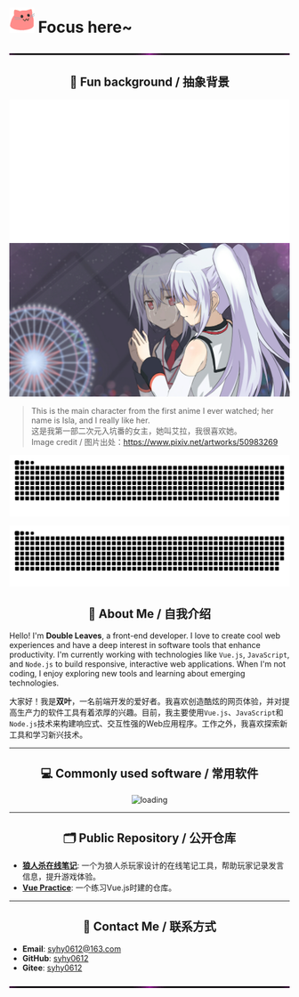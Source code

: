 # <img src="./static/meow_party.gif" width="45"/> Focus here~

<img src="./static/nav.gif" width="100%"  height="3" alt="welcome"/>

<div align="center">

## 🤪 Fun background / 抽象背景

<img src="./static/tang.svg" alt="tang">

<img src="./static/img1.jpg" alt="Plastic Memories-Isla" title="Plastic Memories-Isla">

</div>

> This is the main character from the first anime I ever watched; her name is Isla, and I really like her.  
> 这是我第一部二次元入坑番的女主，她叫艾拉，我很喜欢她。  
> Image credit / 图片出处：https://www.pixiv.net/artworks/50983269

![亮色](https://raw.githubusercontent.com/syhy0612/syhy0612/output/github-contribution-grid-snake.svg)

![暗色](https://raw.githubusercontent.com/syhy0612/syhy0612/output/github-contribution-grid-snake-dark.svg)

<div align="center">

## 👋 About Me / 自我介绍

</div>

Hello! I'm **Double Leaves**, a front-end developer. I love to create cool web experiences and have a deep interest in software tools that enhance productivity. I'm currently working with technologies like `Vue.js`, `JavaScript`, and `Node.js` to build responsive, interactive web applications. When I'm not coding, I enjoy exploring new tools and learning about emerging technologies.

大家好！我是**双叶**，一名前端开发的爱好者。我喜欢创造酷炫的网页体验，并对提高生产力的软件工具有着浓厚的兴趣。目前，我主要使用`Vue.js`、`JavaScript`和`Node.js`技术来构建响应式、交互性强的Web应用程序。工作之外，我喜欢探索新工具和学习新兴技术。

---

<div align="center">

## 💻 Commonly used software / 常用软件

<img src="https://skillicons.dev/icons?i=ps,ai,vscode,webstorm,visualstudio,idea,postman" alt="loading"/>

---

## 🗂️ Public Repository / 公开仓库

</div>

- [**狼人杀在线笔记**](https://github.com/syhy0612/vuePractice): 一个为狼人杀玩家设计的在线笔记工具，帮助玩家记录发言信息，提升游戏体验。
- [**Vue Practice**](https://github.com/syhy0612/vuePractice): 一个练习Vue.js时建的仓库。

<div align="center">

---

## 💬 Contact Me / 联系方式

</div>

- **Email**: [syhy0612@163.com](mailto:syhy0612@163.com)
- **GitHub**: [syhy0612](https://github.com/syhy0612)
- **Gitee**: [syhy0612](https://gitee.com/syhy0612)

<img src="./static/nav.gif" width="100%" height="3" alt="goodbye"/>
